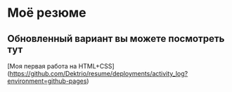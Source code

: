 # Моё резюме

## Обновленный вариант вы можете посмотреть тут



[Моя первая работа на HTML+CSS] (https://github.com/Dektrio/resume/deployments/activity_log?environment=github-pages)
